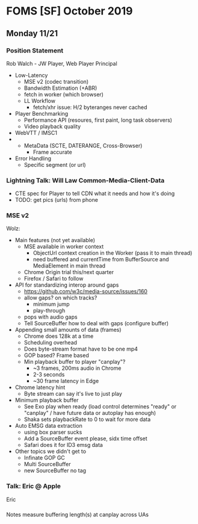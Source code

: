 # FOMS [SF] October 2019

## Monday 11/21

### Position Statement
Rob Walch - JW Player, Web Player Principal

- Low-Latency
    - MSE v2 (codec transition)
    - Bandwidth Estimation (+ABR)
    - fetch in worker (which browser)
    - LL Workflow
        - fetch/xhr issue: H/2 byteranges never cached
- Player Benchmarking
    - Performance API (resoures, first paint, long task observers)
    - Video playback quality
- WebVTT / IMSC1
- * MetaData (SCTE, DATERANGE, Cross-Browser)
    - Frame accurate
- Error Handling
    - Specific segment (or url)

### Lightning Talk: Will Law Common-Media-Client-Data
- CTE spec for Player to tell CDN what it needs and how it's doing
- TODO: get pics (urls) from phone


### MSE v2

Wolz:
- Main features (not yet available)
    - MSE available in worker context
        - ObjectUrl context creation in the Worker (pass it to main thread)
        - need buffered and currentTime from BufferSource and MediaElement in main thread
    - Chrome Origin trial this/next quarter
    - Firefox / Safari to follow
- API for standardizing interop around gaps
    - https://github.com/w3c/media-source/issues/160
    - allow gaps? on which tracks?
        - minimum jump
        - play-through
    - pops with audio gaps
    - Tell SourceBuffer how to deal with gaps (configure buffer)
- Appending small amounts of data (frames)
    - Chrome does 128k at a time
    - Scheduling overhead
    - Does byte-stream format have to be one mp4
    - GOP based? Frame based
    - Min playback buffer to player "canplay"?
        - ~3 frames, 200ms audio in Chrome
        - 2-3 seconds
        - ~30 frame latency in Edge
- Chrome latency hint
    - Byte stream can say it's live to just play
- Minimum playback buffer
    - See Exo play when ready (load control determines "ready" or "canplay" / have future data or autoplay has enough)
    - Shaka sets playbackRate to 0 to wait for more data
- Auto EMSG data extraction
    - using box parser sucks
    - Add a SourceBuffer event please, sidx time offset
    - Safari does it for ID3 emsg data
- Other topics we didn't get to
    - Infinate GOP GC
    - Multi SourceBuffer
    - new SourceBuffer no tag
    
### Talk: Eric @ Apple

Eric 



###

Notes measure buffering length(s) at canplay across UAs
